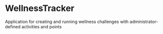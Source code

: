 WellnessTracker
===============
Application for creating and running wellness challenges with administrator-defined activities and points 